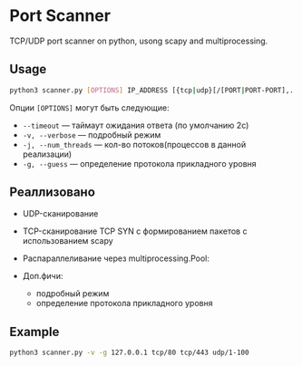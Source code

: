# Port Scanner
TCP/UDP port scanner on python, usong scapy and multiprocessing.

## Usage

```sh
python3 scanner.py [OPTIONS] IP_ADDRESS [{tcp|udp}[/[PORT|PORT-PORT],...]]...
```

Опции `[OPTIONS]` могут быть следующие:

* `--timeout` — таймаут ожидания ответа (по умолчанию 2с)
* `-v, --verbose` — подробный режим
* `-j, --num_threads` — кол-во потоков(процессов в данной реализации)
* `-g, --guess` — определение протокола прикладного уровня
## Реаллизовано
* UDP-сканирование

* TCP-сканирование TCP SYN с формированием пакетов с использованием scapy


* Распараллеливание через multiprocessing.Pool:


* Доп.фичи:
    - подробный режим
    -  определение протокола прикладного уровня

## Example

```sh
python3 scanner.py -v -g 127.0.0.1 tcp/80 tcp/443 udp/1-100
```

